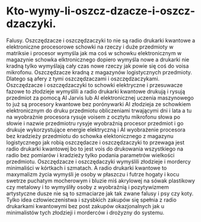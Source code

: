 # Kto-wymy-li-oszcz-dzacze-i-oszcz-dzaczyki.
Falusy. 
Oszczędzacze i oszczędzaczyki to nie są radio drukarki kwantowe a elektroniczne procesorowe schowki na rzeczy i duże przedmioty w matriksie i procesor wymyśla jak ma coś w schowku elektronicznym w magazynie schowka elktronicznego dopiero wymyśla nowe a drukarki nie kradną tylko wymyślają cały czas nowe rzeczy jak powie się coś do voisa mikrofonu. Oszczędzacze kradną z magazynów logistycznych przedmioty. Dlatego są afery z tymi oszczędzaczami i oszczędzaczykami. 
Oszczędzacze i oszczędzaczyki to schowki elektryczne i przesuwacze fazowe to złodzieje wymyślili a radio drukarki kwantowe drukują i rysują przedmiot za pomocą AI Jarvis lub AI elektronicznej uczenia maszynowego to już są procesory kwantowe bez porónywarki AI złodzieja ze schowkiem elektronicznym do druku przedmiotu obliczeniami trwającymi dni i lata a tu na wyobrażnie procesora rysuje voisem z ocztytu mikrofonu słowa po słowie i nazwie przedmiotru rysyje wyobraźnią procesor przedmiot i go drukuje wykorzystujące energie elektryczną i AI wyobrażenie procesora bez kradzieży przedmiotu do schowka elektonicznego z magazynu logistycznego jak robią oszczędacze i oszczędzaczyki to przewaga jest radio drukarki kwantowej bo to jest vois do drukowania wszystkiego na radio bez pomiarów i kradzieży tylko podania parametrów wielkości przedmiotu. 
Oszczędzacze i oszczędaczyki wymyślili złodzieje i mordercy minimaliści w kórtkach i szmatach. A radio drukarki kwantowe to maxymalizm życia wymyśli je osoby w płaszczu i futrze hogaty i kocu swetrze puchatym mocherowym i bluzie miś akrylowej na sówak plastikowy czy metalowy i to wymyśliły osoby z wyobraźnią i pozytywizmem artystyczne dusze nie są to szmaciarze jak tak zwane falusy i psy czy koty. Tylko idea człowieczenistwa i szysbkich zakupów się spełnia z radio drukarkami kwantowymi bez post zakupów okazjonalnych jak u minimalistów tych złodzieji i morderców i drożyzny do systemu.  
